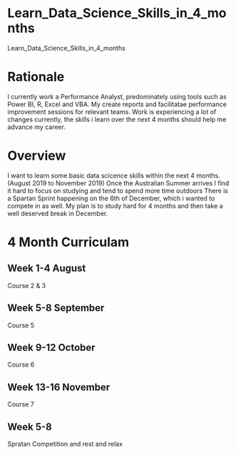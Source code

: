 # Learn_Data_Science_Skills_in_4_months
Learn_Data_Science_Skills_in_4_months

# Rationale
I currently work a Performance Analyst, predominately using tools such as Power BI, R, Excel and VBA.
My create reports and facilitatae performance improvement sessions for relevant teams.
Work is experiencing a lot of changes currently, the skills i learn over the next 4 months should help me advance my career.

# Overview
I want to learn some basic data scicence skills within the next 4 months.(August 2019 to November 2019)
Once the Australian Summer arrives I find it hard to focus on studying and tend to spend more time outdoors
There is a Spartan Sprint happening on the 6th of December, which i wanted to compete in as well.
My plan is to study hard for 4 months and then take a well deserved break in December.

# 4 Month Curriculam
## Week 1-4 August
Course 2 & 3

## Week 5-8 September
Course 5

## Week 9-12 October
Course 6

## Week 13-16 November
Course 7

## Week 5-8
Spratan Competition and rest and relax

